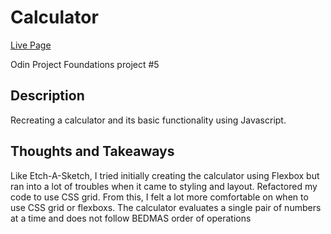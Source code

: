 # Calculator #

[Live Page](https://blee752.github.io/Calculator/Index.html)

Odin Project Foundations project #5

## Description ##
Recreating a calculator and its basic functionality using Javascript. 

## Thoughts and Takeaways  ##
Like Etch-A-Sketch, I tried initially creating the calculator using Flexbox but ran into a lot of troubles when it came to styling and layout. Refactored my code to use CSS grid. From this, I felt a lot more comfortable on when to use CSS grid or flexboxs. The calculator evaluates a single pair of numbers at a time and does not follow BEDMAS order of operations 